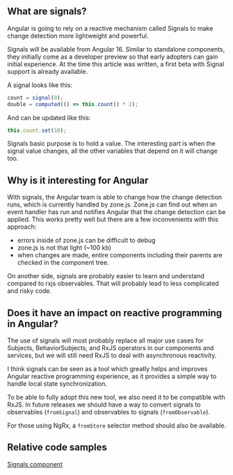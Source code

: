 ## What are signals?

Angular is going to rely on a reactive mechanism called Signals to make change detection more lightweight and powerful.

Signals will be available from Angular 16. Similar to standalone components, they initially come as a developer preview so that early adopters can gain initial experience. At the time this article was written, a first beta with Signal support is already available.

A signal looks like this:

```ts
count = signal(0);
double = computed(() => this.count() * 2);
```

And can be updated like this:
```ts
this.count.set(10);
```

Signals basic purpose is to hold a value. The interesting part is when the signal value changes, all the other variables that depend on it will change too.

## Why is it interesting for Angular

With signals, the Angular team is able to change how the change detection runs, which is currently handled by zone.js. Zone.js can find out when an event handler has run and notifies Angular that the change detection can be applied. This works pretty well but there are a few inconvenients with this approach: 
- errors inside of zone.js can be difficult to debug
- zone.js is not that light (~100 kb)
- when changes are made, entire components including their parents are checked in the component tree. 

On another side, signals are probably easier to learn and understand compared to rxjs observables. That will probably lead to less complicated and risky code.

## Does it have an impact on reactive programming in Angular?

The use of signals will most probably replace all major use cases for Subjects, BehaviorSubjects, and RxJS operators in our components and services, but we will still need RxJS to deal with asynchronous reactivity.

I think signals can be seen as a tool which greatly helps and improves Angular reactive programming experience, as it provides a simple way to handle local state synchronization.

To be able to fully adopt this new tool, we also need it to be compatible with RxJS. In future releases we should have a way to convert signals to observables (`fromSignal`) and observables to signals (`fromObservable`).

For those using NgRx, a `fromStore` selector method should also be available.

## Relative code samples

[Signals component](/app/src/app/signals/signals.component.ts)
